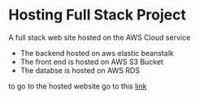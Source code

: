 # Hosting Full Stack Project

A full stack web site hosted on the AWS Cloud service

- The backend hosted on aws elastic beanstalk
- The front end is hosted on AWS S3 Bucket
- The databse is hosted on AWS RDS

to go to the hosted website go to this [link](http://my-284073646289-bucket.s3-website-us-east-1.amazonaws.com)
